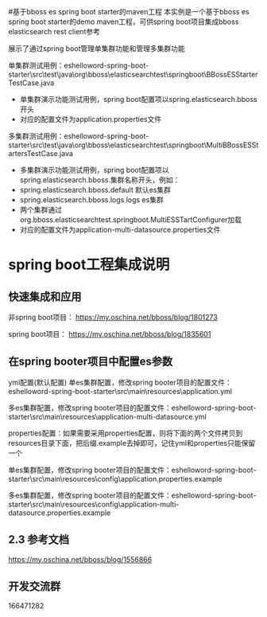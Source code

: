 #基于bboss es spring boot starter的maven工程
本实例是一个基于bboss es spring boot starter的demo maven工程，可供spring boot项目集成bboss elasticsearch rest client参考

展示了通过spring boot管理单集群功能和管理多集群功能

单集群测试用例：eshelloword-spring-boot-starter\src\test\java\org\bboss\elasticsearchtest\springboot\BBossESStarterTestCase.java
 * 单集群演示功能测试用例，spring boot配置项以spring.elasticsearch.bboss开头
 * 对应的配置文件为application.properties文件
 
多集群测试用例：eshelloword-spring-boot-starter\src\test\java\org\bboss\elasticsearchtest\springboot\MultiBBossESStartersTestCase.java
 * 多集群演示功能测试用例，spring boot配置项以spring.elasticsearch.bboss.集群名称开头，例如：
 * spring.elasticsearch.bboss.default 默认es集群
 * spring.elasticsearch.bboss.logs  logs es集群
 * 两个集群通过 org.bboss.elasticsearchtest.springboot.MultiESSTartConfigurer加载
 * 对应的配置文件为application-multi-datasource.properties文件

# spring boot工程集成说明
## 快速集成和应用 
非spring boot项目：
https://my.oschina.net/bboss/blog/1801273 

spring boot项目：
https://my.oschina.net/bboss/blog/1835601


## 在spring booter项目中配置es参数
yml配置(默认配置)
单es集群配置，修改spring booter项目的配置文件：eshelloword-spring-boot-starter\src\main\resources\application.yml

多es集群配置，修改spring booter项目的配置文件：eshelloword-spring-boot-starter\src\main\resources\application-multi-datasource.yml

properties配置：如果需要采用properties配置，则将下面的两个文件拷贝到resources目录下面，把后缀.example去掉即可，记住yml和properties只能保留一个

单es集群配置，修改spring booter项目的配置文件：eshelloword-spring-boot-starter\src\main\resources\config\application.properties.example

多es集群配置，修改spring booter项目的配置文件：eshelloword-spring-boot-starter\src\main\resources\config\application-multi-datasource.properties.example

   
## 2.3 参考文档
https://my.oschina.net/bboss/blog/1556866

## 开发交流群
166471282
  